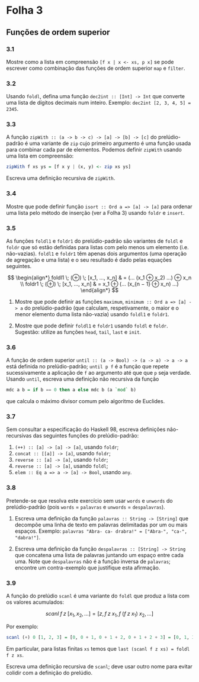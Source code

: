 # Folha 3

## Funções de ordem superior

### 3.1

Mostre como a lista em compreensão `[f x | x <- xs, p x]` se pode escrever como combinação das funções de ordem superior `map` e `filter`.

### 3.2

Usando `foldl`, defina uma função `dec2int :: [Int] -> Int` que converte uma lista de dígitos decimais num inteiro. Exemplo: `dec2int [2, 3, 4, 5] = 2345`.

### 3.3

A função `zipWith :: (a -> b -> c) -> [a] -> [b] -> [c]` do prelúdio-padrão é uma variante de `zip` cujo primeiro argumento é uma função usada para combinar cada par de elementos. Podemos definir `zipWith` usando uma lista em compreensão:

```hs
zipWith f xs ys = [f x y | (x, y) <- zip xs ys]
```

Escreva uma definição recursiva de `zipWith`.

### 3.4

Mostre que pode definir função `isort :: Ord a => [a] -> [a]` para ordenar uma lista pelo método de inserção (ver a Folha 3) usando `foldr` e `insert`.

### 3.5

As funções `foldl1` e `foldr1` do prelúdio-padrão são variantes de `foldl` e `foldr` que só estão definidas para listas com pelo menos um elemento (i.e. não-vazias).
`foldl1` e `foldr1` têm apenas dois argumentos (uma operação de agregação e uma lista) e o seu resultado é dado pelas equações seguintes.

$$
\begin{align*}
foldl1 \; (⊕) \; [x_1, ..., x_n] & = (... (x_1 ⊕ x_2) ...) ⊕ x_n \\
foldr1 \; (⊕) \; [x_1, ..., x_n] & = x_1 ⊕ (... (x_{n − 1} ⊕ x_n) ...)
\end{align*}
$$

1. Mostre que pode definir as funções `maximum`, `minimum :: Ord a => [a] -> a` do prelúdio-padrão (que calculam, respetivamente, o maior e o menor elemento duma lista não-vazia) usando `foldl1` e `foldr1`.

2. Mostre que pode definir `foldl1` e `foldr1` usando `foldl` e `foldr`. Sugestão: utilize as funções `head`, `tail`, `last` e `init`.

### 3.6

A função de ordem superior `until :: (a -> Bool) -> (a -> a) -> a -> a` está definida no prelúdio-padrão; `until p f` é a função que repete sucessivamente a aplicação de `f` ao argumento até que que `p` seja verdade. Usando `until`, escreva uma definição não recursiva da função

```hs
mdc a b = if b == 0 then a else mdc b (a `mod` b)
```

que calcula o máximo divisor comum pelo algoritmo de Euclides.

### 3.7

Sem consultar a especificação do Haskell 98, escreva definições não-recursivas
das seguintes funções do prelúdio-padrão:

1. `(++) :: [a] -> [a] -> [a]`, usando `foldr`;
2. `concat :: [[a]] -> [a]`, usando `foldr`;
3. `reverse :: [a] -> [a]`, usando `foldr`;
4. `reverse :: [a] -> [a]`, usando `foldl`;
5. `elem :: Eq a => a -> [a] -> Bool`, usando `any`.

### 3.8

Pretende-se que resolva este exercício sem usar `words` e `unwords` do prelúdio-padrão (pois `words` = `palavras` e `unwords` = `despalavras`).

1. Escreva uma definição da função `palavras :: String -> [String]` que decompõe uma linha de texto em palavras delimitadas por um ou mais espaços.
Exemplo: `palavras "Abra- ca- drabra!" = ["Abra-", "ca-", "dabra!"]`.

2. Escreva uma definição da função `despalavras :: [String] -> String` que concatena uma lista de palavras juntando um espaço entre cada uma.
Note que `despalavras` não é a função inversa de `palavras`; encontre um contra-exemplo que justifique esta afirmação.

### 3.9

A função do prelúdio `scanl` é uma variante do `foldl` que produz a lista com os valores acumulados:

$$
scanl \; f \; z \; [x_1, x_2, ...] = [z, f \; z \; x_1, f \; (f \; z \; x_1) \;x _2, ...]
$$

Por exemplo:

```hs
scanl (+) 0 [1, 2, 3] = [0, 0 + 1, 0 + 1 + 2, 0 + 1 + 2 + 3] = [0, 1, 3, 6]
```

Em particular, para listas finitas `xs` temos que `last (scanl f z xs) = foldl f z xs`.

Escreva uma definição recursiva de `scanl`; deve usar outro nome para evitar colidir com a definição do prelúdio.
